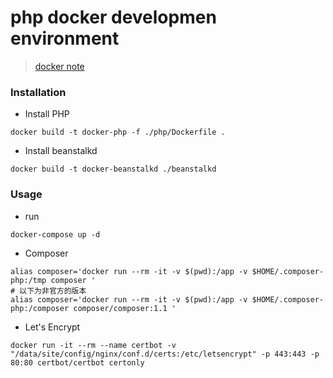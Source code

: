 # php docker developmen environment

> [docker note](https://gist.github.com/sh7ning/6ade02eeb0cd719f90ae09499c8263e7)

### Installation

* Install PHP

```
docker build -t docker-php -f ./php/Dockerfile .
```

* Install beanstalkd
```
docker build -t docker-beanstalkd ./beanstalkd
```

###  Usage

* run

```
docker-compose up -d
```

* Composer

```
alias composer='docker run --rm -it -v $(pwd):/app -v $HOME/.composer-php:/tmp composer '
# 以下为非官方的版本
alias composer='docker run --rm -it -v $(pwd):/app -v $HOME/.composer-php:/composer composer/composer:1.1 '
```

* Let's Encrypt

```
docker run -it --rm --name certbot -v "/data/site/config/nginx/conf.d/certs:/etc/letsencrypt" -p 443:443 -p 80:80 certbot/certbot certonly
```
